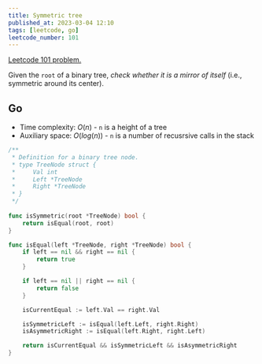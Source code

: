 ```yaml
---
title: Symmetric tree
published_at: 2023-03-04 12:10
tags: [leetcode, go]
leetcode_number: 101
---
```


[Leetcode 101 problem.](https://leetcode.com/problems/symmetric-tree/)

Given the `root` of a binary tree, _check whether it is a mirror of itself_ (i.e., symmetric around its center).

## Go

- Time complexity: $O(n)$ - `n` is a height of a tree
- Auxiliary space: $O(log(n))$ - `n` is a number of recusrsive calls in the stack

```go
/**
 * Definition for a binary tree node.
 * type TreeNode struct {
 *     Val int
 *     Left *TreeNode
 *     Right *TreeNode
 * }
 */
 
func isSymmetric(root *TreeNode) bool {
    return isEqual(root, root)
}

func isEqual(left *TreeNode, right *TreeNode) bool {
    if left == nil && right == nil {
        return true
    }

    if left == nil || right == nil {
        return false
    }

    isCurrentEqual := left.Val == right.Val

    isSymmetricLeft := isEqual(left.Left, right.Right)
    isAsymmetricRight := isEqual(left.Right, right.Left)

    return isCurrentEqual && isSymmetricLeft && isAsymmetricRight
}
```
